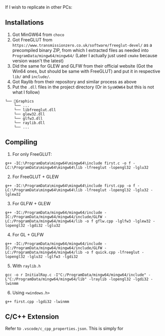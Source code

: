 If I wish to replicate in other PCs:

## Installations

1. Got MinGW64 from `choco`
2. Got FreeGLUT from `https://www.transmissionzero.co.uk/software/freeglut-devel/` as a precompiled binary ZIP, from which I extracted files as needed into `ProgramData/mingw64/mingw64/` (Later I actually just used `cmake` because version wasn't the latest)
3. Did the same for GLEW and GLFW from their official website (Got the Win64 ones, but should be same with FreeGLUT) and put it in respective `lib/` and `include/`. 
4. Got Raylib from their repository and similar process as above
5. Put the `.dll` files in the project directory (Or in `SysWOW64` but this is not what I follow)

```
└── 📁Graphics
    └── ...
    └── libfreeglut.dll
    └── glew32.dll
    └── glfw3.dll
    └── raylib.dll
    └── ...
```

## Compiling

1. For only FreeGLUT:
```shell
g++ -IC:\ProgramData\mingw64\mingw64\include first.c -o f -LC:\ProgramData\mingw64\mingw64\lib -lfreeglut -lopengl32 -lglu32
```
2. For FreeGLUT + GLEW
```shell
g++ -IC:\ProgramData\mingw64\mingw64\include first.cpp -o f -LC:\ProgramData\mingw64\mingw64\lib -lfreeglut -lopengl32 -lglu32 -lglew32
```
3. For GLFW + GLEW
```shell
g++ -IC:/ProgramData/mingw64/mingw64/include -IC:/ProgramData/mingw64/mingw64/include/GLFW -LC:/ProgramData/mingw64/mingw64/lib -o f gflw.cpp -lglfw3 -lglew32 -lopengl32 -lgdi32 -lglu32
```
4. For GL + GLFW
```shell
g++ -IC:/ProgramData/mingw64/mingw64/include -IC:/ProgramData/mingw64/mingw64/include/GLFW -LC:/ProgramData/mingw64/mingw64/lib -o f quick.cpp -lfreeglut -lopengl32 -lglu32 -lglfw3 -lgdi32
```
5. With `raylib.h`
```shell
gcc -o r InitialRay.c -I"C:/ProgramData/mingw64/mingw64/include" -L"C:/ProgramData/mingw64/mingw64/lib" -lraylib -lopengl32 -lgdi32 -lwinmm
```
6. Using `<windows.h>`
```shell
g++ first.cpp -lgdi32 -lwinmm
```
## C/C++ Extension

Refer to `.vscode/c_cpp_properties.json`. This is simply for 